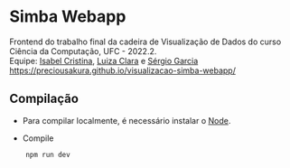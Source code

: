 # Simba Webapp 
Frontend do trabalho final da cadeira de Visualização de Dados do curso Ciência da Computação, UFC - 2022.2.
</br>
Equipe: <a href="https://github.com/preciousakura">Isabel Cristina</a>, <a href="https://github.com/luizaclara">Luiza Clara</a> e <a href="https://github.com/SergioGarciaBF">Sérgio Garcia</a>
</br>
https://preciousakura.github.io/visualizacao-simba-webapp/

## Compilação

* Para compilar localmente, é necessário instalar o <a href="https://nodejs.org/en/">Node</a>.

* Compile
```bash
    npm run dev
```
